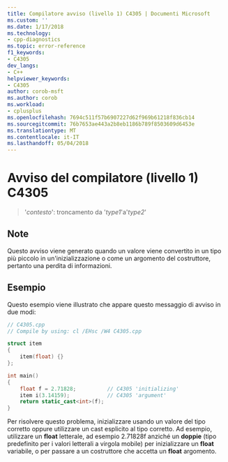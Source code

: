 ```yaml
---
title: Compilatore avviso (livello 1) C4305 | Documenti Microsoft
ms.custom: ''
ms.date: 1/17/2018
ms.technology:
- cpp-diagnostics
ms.topic: error-reference
f1_keywords:
- C4305
dev_langs:
- C++
helpviewer_keywords:
- C4305
author: corob-msft
ms.author: corob
ms.workload:
- cplusplus
ms.openlocfilehash: 7694c511f57b6907227d62f969b61218f836cb14
ms.sourcegitcommit: 76b7653ae443a2b8eb1186b789f8503609d6453e
ms.translationtype: MT
ms.contentlocale: it-IT
ms.lasthandoff: 05/04/2018
---
```

# <a name="compiler-warning-level-1-c4305"></a>Avviso del compilatore (livello 1) C4305

> '*contesto*': troncamento da '*type1*'a'*type2*'  

## <a name="remarks"></a>Note

Questo avviso viene generato quando un valore viene convertito in un tipo più piccolo in un'inizializzazione o come un argomento del costruttore, pertanto una perdita di informazioni.

## <a name="example"></a>Esempio

Questo esempio viene illustrato che appare questo messaggio di avviso in due modi:

```cpp
// C4305.cpp
// Compile by using: cl /EHsc /W4 C4305.cpp

struct item
{
    item(float) {}
};

int main()
{
    float f = 2.71828;          // C4305 'initializing'
    item i(3.14159);            // C4305 'argument'
    return static_cast<int>(f);
}
```

Per risolvere questo problema, inizializzare usando un valore del tipo corretto oppure utilizzare un cast esplicito al tipo corretto. Ad esempio, utilizzare un **float** letterale, ad esempio 2.71828f anziché un **doppie** (tipo predefinito per i valori letterali a virgola mobile) per inizializzare un **float** variabile, o per passare a un costruttore che accetta un **float** argomento.
